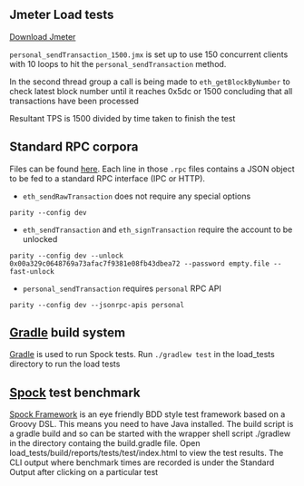 ## Jmeter Load tests

[Download Jmeter](https://jmeter.apache.org/download_jmeter.cgi)

`personal_sendTransaction_1500.jmx` is set up to use 150 concurrent clients with 10 loops to hit the `personal_sendTransaction` method.

In the second thread group a call is being made to `eth_getBlockByNumber` to check latest block number until it reaches 0x5dc or 1500 concluding that all transactions have been processed

Resultant TPS is 1500 divided by time taken to finish the test

## Standard RPC corpora

Files can be found [here](https://drive.google.com/drive/folders/0B8F2pjh7CQ9vREM5TGNEOC1fS1U?usp=sharing). Each line in those `.rpc` files contains a JSON object to be fed to a standard RPC interface (IPC or HTTP).

- `eth_sendRawTransaction` does not require any special options
```
parity --config dev
```
- `eth_sendTransaction` and `eth_signTransaction` require the account to be unlocked
```
parity --config dev --unlock 0x00a329c0648769a73afac7f9381e08fb43dbea72 --password empty.file --fast-unlock
```
- `personal_sendTransaction` requires `personal` RPC API
```
parity --config dev --jsonrpc-apis personal
```

## [Gradle](https://gradle.org/) build system
[Gradle](https://gradle.org/) is used to run Spock tests. Run ```./gradlew test``` in the load_tests directory to run the load tests

## [Spock](http://spockframework.org/spock/docs/1.1/index.html) test benchmark

[Spock Framework](http://spockframework.org/spock/docs/1.1/index.html) is an eye friendly BDD style test framework based on a Groovy DSL. This means you need to have Java installed. The build script is a gradle build and so can be started with the wrapper shell script ./gradlew in the directory containg the build.gradle file.
Open load_tests/build/reports/tests/test/index.html to view the test results. The CLI output where benchmark times are recorded is under the Standard Output after clicking on a particular test 
 
